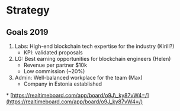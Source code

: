 # Strategy

## Goals 2019

1. Labs: High-end blockchain tech expertise for the industry \(Kirill?\)
   * KPI: validated proposals
2. LG: Best earning opportunities for blockchain engineers \(Helen\)
   * Revenue per partner $10k
   * Low commission \(~20%\)
3. Admin: Well-balanced workplace for the team \(Max\)
   * Company in Estonia established

\* [https://realtimeboard.com/app/board/o9J\_ky87vW4=/](https://realtimeboard.com/app/board/o9J_ky87vW4=/)

